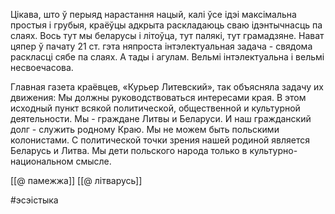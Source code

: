 Цікава, што ў перыяд нарастання нацый, калі ўсе ідэі максімальна простыя і грубыя, краёўцы адкрыта раскладаюць сваю ідэнтычнасць па слаях. Вось тут мы беларусы і літоўца, тут палякі, тут грамадзяне.
Нават цяпер ў пачату 21 ст. гэта няпроста інтэлектуальная задача - свядома раскласці сябе па слаях. А тады і агулам. 
Вельмі інтэлектуальна і вельмі несвоечасова.


Главная газета краёвцев, «Курьер Литевский», так объясняла задачу их движения: 
Мы должны руководствоваться интересами края. В этом исходный пункт всякой политической, общественной и культурной деятельности. Мы - граждане Литвы и Беларуси. И наш гражданский долг - служить родному Краю. Мы не можем быть польскими колонистами. С политической точки зрения нашей родиной является Беларусь и Литва. Мы дети польского народа только в культурно-национальном смысле.


[[@ памежжа]]
[[@ літварусь]]

#эсэістыка